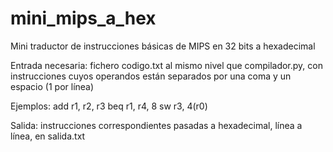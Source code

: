# mini_mips_a_hex
Mini traductor de instrucciones básicas de MIPS en 32 bits a hexadecimal

Entrada necesaria: fichero codigo.txt al mismo nivel que compilador.py, con instrucciones cuyos operandos están separados por una coma y un espacio (1 por línea)
  
  Ejemplos:
    add r1, r2, r3
    beq r1, r4, 8
    sw r3, 4(r0)

Salida: instrucciones correspondientes pasadas a hexadecimal, línea a línea, en salida.txt
